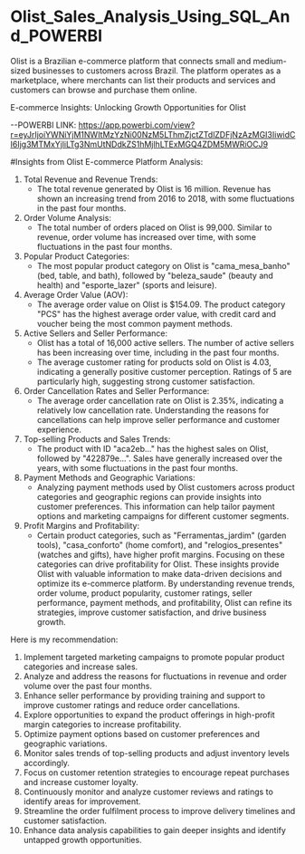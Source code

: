 
# Olist_Sales_Analysis_Using_SQL_And_POWERBI

Olist is a Brazilian e-commerce platform that connects small and medium-sized businesses to
customers across Brazil. The platform operates as a marketplace, where merchants can list
their products and services and customers can browse and purchase them online.

E-commerce Insights: Unlocking Growth Opportunities for Olist

--POWERBI LINK: https://app.powerbi.com/view?r=eyJrIjoiYWNiYjM1NWItMzYzNi00NzM5LThmZjctZTdlZDFjNzAzMGI3IiwidCI6Ijg3MTMxYjliLTg3NmUtNDdkZS1hMjlhLTExMGQ4ZDM5MWRiOCJ9

#Insights from Olist E-commerce Platform Analysis:
1. Total Revenue and Revenue Trends:
   - The total revenue generated by Olist is 16 million. Revenue has shown an increasing trend from 2016 to 2018, with some fluctuations in the past four months.
2. Order Volume Analysis:
   - The total number of orders placed on Olist is 99,000. Similar to revenue, order volume has increased over time, with some fluctuations in the past four months.
3. Popular Product Categories:
   - The most popular product category on Olist is "cama_mesa_banho" (bed, table, and bath), followed by "beleza_saude" (beauty and health) and "esporte_lazer" (sports and leisure).
4. Average Order Value (AOV):
   - The average order value on Olist is $154.09. The product category "PCS" has the highest average order value, with credit card and voucher being the most common payment methods.
5. Active Sellers and Seller Performance:
   - Olist has a total of 16,000 active sellers. The number of active sellers has been increasing over time, including in the past four months.
   - The average customer rating for products sold on Olist is 4.03, indicating a generally positive customer perception. Ratings of 5 are particularly high, suggesting strong customer satisfaction.
6. Order Cancellation Rates and Seller Performance:
   - The average order cancellation rate on Olist is 2.35%, indicating a relatively low cancellation rate. Understanding the reasons for cancellations can help improve seller performance and customer experience.
7. Top-selling Products and Sales Trends:
   - The product with ID "aca2eb..." has the highest sales on Olist, followed by "422879e...". Sales have generally increased over the years, with some fluctuations in the past four months.
8. Payment Methods and Geographic Variations:
   - Analyzing payment methods used by Olist customers across product categories and geographic regions can provide insights into customer preferences. This information can help tailor payment options and marketing campaigns for different customer segments.
9. Profit Margins and Profitability:
   - Certain product categories, such as "Ferramentas_jardim" (garden tools), "casa_conforto" (home comfort), and "relogios_presentes" (watches and gifts), have higher profit margins. Focusing on these categories can drive profitability for Olist.
These insights provide Olist with valuable information to make data-driven decisions and optimize its e-commerce platform. By understanding revenue trends, order volume, product popularity, customer ratings, seller performance, payment methods, and profitability, Olist can refine its strategies, improve customer satisfaction, and drive business growth.

Here is my recommendation:

1.	Implement targeted marketing campaigns to promote popular product categories and increase sales.
2.	Analyze and address the reasons for fluctuations in revenue and order volume over the past four months.
3.	Enhance seller performance by providing training and support to improve customer ratings and reduce order cancellations.
4.	Explore opportunities to expand the product offerings in high-profit margin categories to increase profitability.
5.	Optimize payment options based on customer preferences and geographic variations.
6.	Monitor sales trends of top-selling products and adjust inventory levels accordingly.
7.	Focus on customer retention strategies to encourage repeat purchases and increase customer loyalty.
8.	Continuously monitor and analyze customer reviews and ratings to identify areas for improvement.
9.	Streamline the order fulfilment process to improve delivery timelines and customer satisfaction.
10.	Enhance data analysis capabilities to gain deeper insights and identify untapped growth opportunities.


